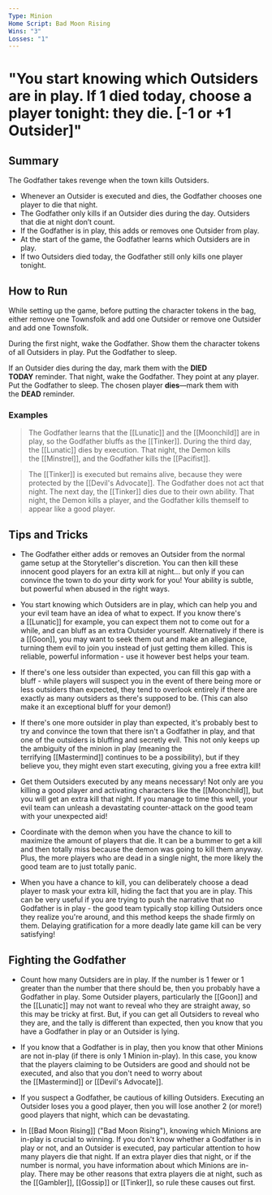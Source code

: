 ```yaml
---
Type: Minion
Home Script: Bad Moon Rising
Wins: "3"
Losses: "1"
---
```

# "You start knowing which Outsiders are in play. If 1 died today, choose a player tonight: they die. [-1 or +1 Outsider]"

## Summary
The Godfather takes revenge when the town kills Outsiders.

- Whenever an Outsider is executed and dies, the Godfather chooses one player to die that night.
- The Godfather only kills if an Outsider dies during the day. Outsiders that die at night don’t count.
- If the Godfather is in play, this adds or removes one Outsider from play.
- At the start of the game, the Godfather learns which Outsiders are in play.
- If two Outsiders died today, the Godfather still only kills one player tonight.
## How to Run
While setting up the game, before putting the character tokens in the bag, either remove one Townsfolk and add one Outsider or remove one Outsider and add one Townsfolk.

During the first night, wake the Godfather. Show them the character tokens of all Outsiders in play. Put the Godfather to sleep.

If an Outsider dies during the day, mark them with the **DIED TODAY** reminder. That night, wake the Godfather. They point at any player. Put the Godfather to sleep. The chosen player **dies**—mark them with the **DEAD** reminder.
### Examples
>The Godfather learns that the [[Lunatic]] and the [[Moonchild]] are in play, so the Godfather bluffs as the [[Tinker]]. During the third day, the [[Lunatic]] dies by execution. That night, the Demon kills the [[Minstrel]], and the Godfather kills the [[Pacifist]].

>The [[Tinker]] is executed but remains alive, because they were protected by the [[Devil's Advocate]]. The Godfather does not act that night. The next day, the [[Tinker]] dies due to their own ability. That night, the Demon kills a player, and the Godfather kills themself to appear like a good player.
## Tips and Tricks
- The Godfather either adds or removes an Outsider from the normal game setup at the Storyteller's discretion. You can then kill these innocent good players for an extra kill at night... but only if you can convince the town to do your dirty work for you! Your ability is subtle, but powerful when abused in the right ways.

- You start knowing which Outsiders are in play, which can help you and your evil team have an idea of what to expect. If you know there's a [[Lunatic]] for example, you can expect them not to come out for a while, and can bluff as an extra Outsider yourself. Alternatively if there is a [[Goon]], you may want to seek them out and make an allegiance, turning them evil to join you instead of just getting them killed. This is reliable, powerful information - use it however best helps your team.

- If there's one less outsider than expected, you can fill this gap with a bluff - while players will suspect you in the event of there being more or less outsiders than expected, they tend to overlook entirely if there are exactly as many outsiders as there's supposed to be. (This can also make it an exceptional bluff for your demon!)

- If there's one more outsider in play than expected, it's probably best to try and convince the town that there isn't a Godfather in play, and that one of the outsiders is bluffing and secretly evil. This not only keeps up the ambiguity of the minion in play (meaning the terrifying [[Mastermind]] continues to be a possibility), but if they believe you, they might even start executing, giving you a free extra kill!

- Get them Outsiders executed by any means necessary! Not only are you killing a good player and activating characters like the [[Moonchild]], but you will get an extra kill that night. If you manage to time this well, your evil team can unleash a devastating counter-attack on the good team with your unexpected aid!

- Coordinate with the demon when you have the chance to kill to maximize the amount of players that die. It can be a bummer to get a kill and then totally miss because the demon was going to kill them anyway. Plus, the more players who are dead in a single night, the more likely the good team are to just totally panic.

- When you have a chance to kill, you can deliberately choose a dead player to mask your extra kill, hiding the fact that you are in play. This can be very useful if you are trying to push the narrative that no Godfather is in play - the good team typically stop killing Outsiders once they realize you're around, and this method keeps the shade firmly on them. Delaying gratification for a more deadly late game kill can be very satisfying!
## Fighting the Godfather
- Count how many Outsiders are in play. If the number is 1 fewer or 1 greater than the number that there should be, then you probably have a Godfather in play. Some Outsider players, particularly the [[Goon]] and the [[Lunatic]] may not want to reveal who they are straight away, so this may be tricky at first. But, if you can get all Outsiders to reveal who they are, and the tally is different than expected, then you know that you have a Godfather in play or an Outsider is lying.

- If you know that a Godfather is in play, then you know that other Minions are not in-play (if there is only 1 Minion in-play). In this case, you know that the players claiming to be Outsiders are good and should not be executed, and also that you don't need to worry about the [[Mastermind]] or [[Devil's Advocate]].

- If you suspect a Godfather, be cautious of killing Outsiders. Executing an Outsider loses you a good player, then you will lose another 2 (or more!) good players that night, which can be devastating.

- In [[Bad Moon Rising]] ("Bad Moon Rising"), knowing which Minions are in-play is crucial to winning. If you don't know whether a Godfather is in play or not, and an Outsider is executed, pay particular attention to how many players die that night. If an extra player dies that night, or if the number is normal, you have information about which Minions are in-play. There may be other reasons that extra players die at night, such as the [[Gambler]], [[Gossip]] or [[Tinker]], so rule these causes out first.